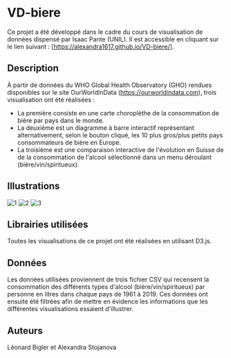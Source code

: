 # VD-biere
Ce projet a été développé dans le cadre du cours de visualisation de données dispensé par Isaac Pante (UNIL). 
Il est accessible en cliquant sur le lien suivant : [https://alexandra1617.github.io/VD-biere/].

## Description
À partir de données du WHO Global Health Observatory (GHO) rendues disponibles sur le site OurWorldInData (https://ourworldindata.com), trois visualisation ont été réalisées : 
- La première consiste en une carte choroplèthe de la consommation de bière par pays dans le monde. 
- La deuxième est un diagramme à barre interactif représentant alternativement, selon le bouton cliqué, les 10 plus gros/plus petits pays consommateurs de bière en Europe.
- La troisième est une comparaison interactive de l'évolution en Suisse de de la consommation de l'alcool sélectionné dans un menu déroulant (bière/vin/spiritueux).

## Illustrations
![1](https://user-images.githubusercontent.com/104446910/186191398-3c19cb94-4ab8-4dc2-b1e0-a95842b5d2a1.png)
![2](https://user-images.githubusercontent.com/80776837/186187881-37c06852-bbf8-4fc4-94fb-75b623bba1df.png)
![3](https://user-images.githubusercontent.com/80776837/186188991-1ef97337-cf80-4f8f-975b-ccae3115c1e7.png)

## Librairies utilisées
Toutes les visualisations de ce projet ont été réalisées en utilisant D3.js.

## Données
Les données utilisées proviennent de trois fichier CSV qui recensent la consommation des différents types d'alcool (bière/vin/spiritueux) par personne en litres dans chaque pays de 1961 à 2019. Ces données ont ensuite été filtrées afin de mettre en évidence les informations que les différentes visualisations essaient d'illustrer.

## Auteurs
Léonard Bigler et Alexandra Stojanova
